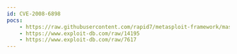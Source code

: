 ```yaml
---
id: CVE-2008-6898
pocs:
    - https://raw.githubusercontent.com/rapid7/metasploit-framework/master/modules/exploits/windows/fileformat/sascam_get.rb
    - https://www.exploit-db.com/raw/14195
    - https://www.exploit-db.com/raw/7617
---
```

